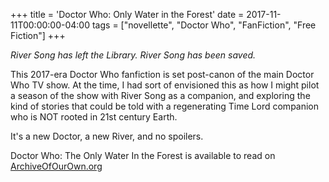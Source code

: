 +++
title = 'Doctor Who: Only Water in the Forest'
date = 2017-11-11T00:00:00-04:00
tags = ["novellette", "Doctor Who", "FanFiction", "Free Fiction"]
+++

*River Song has left the Library. River Song has been saved.*

This 2017-era Doctor Who fanfiction is set post-canon of the main Doctor Who TV show. At the time, I had sort of envisioned this as how I might pilot a season of the show with River Song as a companion, and exploring the kind of stories that could be told with a regenerating Time Lord companion who is NOT rooted in 21st century Earth.

It's a new Doctor, a new River, and no spoilers.

Doctor Who: The Only Water In the Forest is available to read on [ArchiveOfOurOwn.org](https://archiveofourown.org/works/66301525)